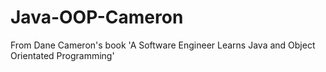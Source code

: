 # Java-OOP-Cameron
From Dane Cameron's book 'A Software Engineer Learns Java and Object Orientated Programming'
